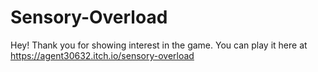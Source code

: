 # Sensory-Overload
Hey! Thank you for showing interest in the game. You can play it here at https://agent30632.itch.io/sensory-overload
